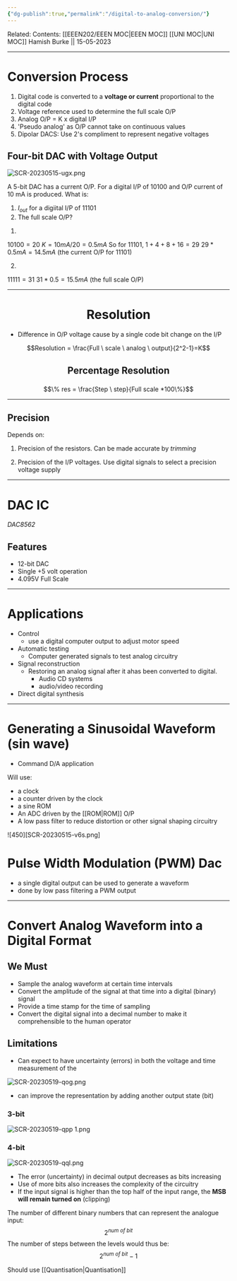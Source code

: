 ```yaml
---
{"dg-publish":true,"permalink":"/digital-to-analog-conversion/"}
---
```


Related: 
Contents: [[EEEN202/EEEN MOC\|EEEN MOC]]
[[UNI MOC\|UNI MOC]]
Hamish Burke || 15-05-2023
***

# Conversion Process

1. Digital code is converted to a **voltage or current** proportional to the digital code
2. Voltage reference used to determine the full scale O/P
3. Analog O/P = K x digital I/P
4. 'Pseudo analog' as O/P cannot take on continuous values
5. Dipolar DACS: Use 2's compliment to represent negative voltages

## Four-bit DAC with Voltage Output

![SCR-20230515-ugx.png](/img/user/SCR-20230515-ugx.png)

A 5-bit DAC has a current O/P. For a digital I/P of 10100 and O/P current of 10 mA is produced. What is:

1. $I_{out}$ for a digiital I/P of 11101
2. The full scale O/P?

1) 
$10100 = 20$
$K=10mA/20 = 0.5mA$
So for 11101,
$1 + 4 + 8 + 16 = 29$
$29*0.5mA = 14.5mA$ (the current O/P for 11101)

2) 
$11111 = 31$
$31*0.5 = 15.5mA$ (the full scale O/P)


***

<h1 align="center">
Resolution
</h1>


- Difference in O/P voltage cause by a single code bit change on the I/P

$$Resolution = \frac{Full \ scale \ analog \ output}{2^2-1}=K$$

<h2 align="center">

Percentage Resolution

</h2>

$$\% res = \frac{Step \ step}{Full scale *100\%}$$

***

## Precision

Depends on:

1) Precision of the resistors. Can be made accurate by *trimming*

2) Precision of the I/P voltages. Use digital signals to select a precision voltage supply

***

# DAC IC

*DAC8562*

## Features

- 12-bit DAC
- Single +5 volt operation
- 4.095V Full Scale

***

# Applications

- Control
	- use a digital computer output to adjust motor speed
- Automatic testing
	- Computer generated signals to test analog circuitry
- Signal reconstruction
	- Restoring an analog signal after it ahas been converted to digital. 
		- Audio CD systems
		- audio/video recording
- Direct digital synthesis


***

# Generating a Sinusoidal Waveform (sin wave)

- Command D/A application

Will use:
- a clock
- a counter driven by the clock
- a sine ROM
- An ADC driven by the [[ROM\|ROM]] O/P
- A low pass filter to reduce distortion or other signal shaping circuitry

![450][SCR-20230515-v6s.png]

# Pulse Width Modulation (PWM) Dac

- a single digital output can be used to generate a waveform
- done by low pass filtering a PWM output



***

# Convert Analog Waveform into a Digital Format

## We Must

- Sample the analog waveform at certain time intervals
- Convert the amplitude of the signal at that time into a digital (binary) signal
- Provide a time stamp for the time of sampling
- Convert the digital signal into a decimal number to make it comprehensible to the human operator

## Limitations

- Can expect to have uncertainty (errors) in both the voltage and time measurement of the 



![SCR-20230519-qog.png](/img/user/SCR-20230519-qog.png)

- can improve the representation by adding another output state (bit)

### 3-bit

![SCR-20230519-qpp 1.png](/img/user/SCR-20230519-qpp%201.png)

### 4-bit

![SCR-20230519-qql.png](/img/user/SCR-20230519-qql.png)


- The error (uncertainty) in decimal output decreases as bits increasing
- Use of more bits also increases the complexity of the circuitry
- If the input signal is higher than the top half of the input range, the **MSB will remain turned on** (clipping)

The number of different binary numbers that can represent the analogue input:
$$2^{num \ of \ bit}$$
The number of steps between the levels would thus be:
$$2^{num \ of \ bit}-1$$



Should use [[Quantisation\|Quantisation]]
